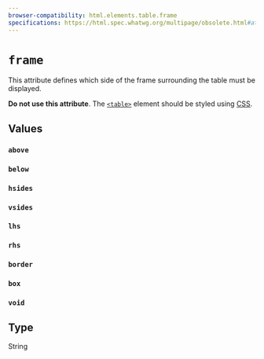 ```yaml
---
browser-compatibility: html.elements.table.frame
specifications: https://html.spec.whatwg.org/multipage/obsolete.html#attr-table-frame
---
```


# `frame`

This attribute defines which side of the frame surrounding the table must be displayed.

**Do not use this attribute**. The [`<table>`](https://developer.mozilla.org/en-US/docs/Web/HTML/Element/table) element should be styled using [CSS](https://developer.mozilla.org/en-US/docs/CSS).

## Values

### `above`

### `below`

### `hsides`

### `vsides`

### `lhs`

### `rhs`

### `border`

### `box`

### `void`

## Type

String
